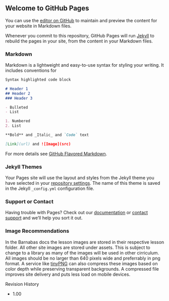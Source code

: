 ## Welcome to GitHub Pages

You can use the [editor on GitHub](https://github.com/poproar/Barnabas-Instructors-Guide/edit/master/README.md) to maintain and preview the content for your website in Markdown files.

Whenever you commit to this repository, GitHub Pages will run [Jekyll](https://jekyllrb.com/) to rebuild the pages in your site, from the content in your Markdown files.

### Markdown

Markdown is a lightweight and easy-to-use syntax for styling your writing. It includes conventions for

```markdown
Syntax highlighted code block

# Header 1
## Header 2
### Header 3

- Bulleted
- List

1. Numbered
2. List

**Bold** and _Italic_ and `Code` text

[Link](url) and ![Image](src)
```

For more details see [GitHub Flavored Markdown](https://guides.github.com/features/mastering-markdown/).

### Jekyll Themes

Your Pages site will use the layout and styles from the Jekyll theme you have selected in your [repository settings](https://github.com/poproar/Barnabas-Instructors-Guide/settings). The name of this theme is saved in the Jekyll `_config.yml` configuration file.

### Support or Contact

Having trouble with Pages? Check out our [documentation](https://help.github.com/categories/github-pages-basics/) or [contact support](https://github.com/contact) and we’ll help you sort it out.

### Image Recommendations

In the Barnabas docs the lesson images are stored in their respective lesson folder. All other site images are stored under assets. This is subject to change to a library as many of the images will be used in other cirriculum. All images should be no larger than 640 pixels wide and preferrably in png format. A service like [tinyPNG](https://tinypng.com) can also compress these images based on color depth while preserving transparent backgrounds. A compressed file improves site delivery and puts less load on mobile devices. 

Revision History
- 1.00

